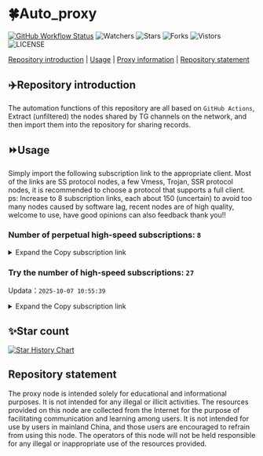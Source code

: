 # 🍀Auto_proxy
[![GitHub Workflow Status](https://img.shields.io/github/actions/workflow/status/PangTouY00/Auto_proxy/main.yml?branch=main)](https://github.com/PangTouY00/Auto_proxy/actions/workflows/main.yml?branch=main) 
![Watchers](https://img.shields.io/github/watchers/w1770946466/Auto_proxy) ![Stars](https://img.shields.io/github/stars/PangTouY00/Auto_proxy) ![Forks](https://img.shields.io/github/forks/w1770946466/Auto_proxy) ![Vistors](https://visitor-badge.laobi.icu/badge?page_id=PangTouY00.Auto_proxy) ![LICENSE](https://img.shields.io/badge/license-CC%20BY--SA%204.0-green.svg)

[Repository introduction](https://github.com/PangTouY00/Auto_proxy#Repositoryintroduction) | [Usage](https://github.com/PangTouY00/Auto_proxy#Usage) | [Proxy information](https://github.com/PangTouY00/Auto_proxy#Proxyinformation) | [Repository statement](https://github.com/PangTouY00/Auto_proxy#Repositorystatement)

## ✈️Repository introduction
The automation functions of this repository are all based on `GitHub Actions`,
Extract (unfiltered) the nodes shared by TG channels on the network, and then import them into the repository for sharing records.

## ⏩Usage
Simply import the following subscription link to the appropriate client. Most of the links are SS protocol nodes, a few Vmess, Trojan, SSR protocol nodes, it is recommended to choose a protocol that supports a full client.
ps: Increase to 8 subscription links, each about 150 (uncertain) to avoid too many nodes caused by software lag, recent nodes are of high quality, welcome to use, have good opinions can also feedback thank you!!

### Number of perpetual high-speed subscriptions: `8`

<details>
  <summary>Expand the Copy subscription link</summary>

  
- [Multiprotocol Base64 encoding](https://raw.githubusercontent.com/PangTouY00/Auto_proxy/main/Long_term_subscription1)
`https://raw.githubusercontent.com/PangTouY00/Auto_proxy/main/Long_term_subscription_num`
`Total number of merge nodes: 284`

- [Multiprotocol Base64 encoding](https://raw.githubusercontent.com/PangTouY00/Auto_proxy/main/Long_term_subscription1)
`https://raw.githubusercontent.com/PangTouY00/Auto_proxy/main/Long_term_subscription1`
`Total number of merge nodes: 36`

- [Multiprotocol Base64 encoding](https://raw.githubusercontent.com/PangTouY00/Auto_proxy/main/Long_term_subscription2)
`https://raw.githubusercontent.com/PangTouY00/Auto_proxy/main/Long_term_subscription2`
`Total number of merge nodes: 36`

- [Multiprotocol Base64 encoding](https://raw.githubusercontent.com/PangTouY00/Auto_proxy/main/Long_term_subscription3)
`https://raw.githubusercontent.com/PangTouY00/Auto_proxy/main/Long_term_subscription3`
`Total number of merge nodes: 36`

- [Multiprotocol Base64 encoding](https://raw.githubusercontent.com/PangTouY00/Auto_proxy/main/Long_term_subscription4)
`https://raw.githubusercontent.com/PangTouY00/Auto_proxy/main/Long_term_subscription4`
`Total number of merge nodes: 36`

- [Multiprotocol Base64 encoding](https://raw.githubusercontent.comPangTouY00/Auto_proxy/main/Long_term_subscription5)
`https://raw.githubusercontent.com/PangTouY00/Auto_proxy/main/Long_term_subscription5`
`Total number of merge nodes: 36`

- [Multiprotocol Base64 encoding](https://raw.githubusercontent.com/PangTouY00/Auto_proxy/main/Long_term_subscription6)
`https://raw.githubusercontent.com/PangTouY00/Auto_proxy/main/Long_term_subscription6`
`Total number of merge nodes: 36`

- [Multiprotocol Base64 encoding](https://raw.githubusercontent.com/PangTouY00/Auto_proxy/main/Long_term_subscription7)
`https://raw.githubusercontent.com/PangTouY00/Auto_proxy/main/Long_term_subscription7`
`Total number of merge nodes: 36`

- [Multiprotocol Base64 encoding](https://raw.githubusercontent.com/PangTouY00/Auto_proxy/main/Long_term_subscription8)
`https://raw.githubusercontent.com/PangTouY00/Auto_proxy/main/Long_term_subscription8`
`Total number of merge nodes: 32`

- [Clash subscription](https://raw.githubusercontent.com/PangTouY00/Auto_proxy/main/Long_term_subscription2.yaml)
`https://raw.githubusercontent.com/PangTouY00/Auto_proxy/main/Long_term_subscription1.yaml`


- [Clash subscription](https://raw.githubusercontent.com/PangTouY00/Auto_proxy/main/Long_term_subscription2.yaml)
`https://raw.githubusercontent.com/PangTouY00/Auto_proxy/main/Long_term_subscription2.yaml`


- [Clash subscription](https://raw.githubusercontent.com/PangTouY00/Auto_proxy/main/Long_term_subscription3.yaml)
`https://raw.githubusercontent.com/PangTouY00/Auto_proxy/main/Long_term_subscription3.yaml`
  
</details>

### Try the number of high-speed subscriptions: `27`
Updata：`2025-10-07 10:55:39`


<details>
  <summary>Expand the Copy subscription link</summary>  





































































































































































































































































































































































































































































































































































































































































































































































































































































































































































































































































































































































































































































































































































































































































































































































































































































































































































































































































































































































































































































































































































































































































































































































































































































































































































































































































































































































































































































































































































































































































































































































































































































































































































































































































































































































































































































































































































































































































































































































































































































































































































































































































































































































































































































































































































































































































































































































































































































































































































































































































































































































































































































































































































































































































































































































































































































































































































































































































































































































































































































































































































































































































































































































































































































































































































































































































































































































































































































































































































































































































































































































































































































































































































































































































































































































































































































































































































































































































































































































































































































































































































































































































































































































































































































































































































































































































































































































































































































































































































































































































































































































































































































































































































































































































































































































































































































































































































































































































































































































































































































































































































































































































































































































































































































































































































































































































































































































































































































































































































































































































































































































































































































































































































































































































































































































































































































































































































































































































































































































































































































































































































































































































































































































































































































































































































































































































































































































































































































































































































































































































































































































































































































































































































































































































































































































































































































































































































































































































































































































































































































































































































































































































































































































































































































































































































































































































































































































































































































































































































































































































































































































































































































































































































































































































































































































































































































































































































































































































































































































































































































































































































































































































































































































































































































































































































































































































































































































































































































































































































































































































































































































































































































































































































































































































































































































































































































































































































































































































































































































































































































































































































































































































































































































































































































































































































































































































































































































































































































































































































































































































































































































































































































































































































































































































































































































































































































































































































































































































































































































































































































































































































































































































































































































































































































































































































































































































































































































































































































































































































































































































































































































































































































































































































































































































































































































































































































































































































































































































































































































































































































































































































































































































































































































































































































































































































































































































































































































































































































































































































































































































































































































































































































































































































































































































































































































































































































































































































































































































































































































































































































































































































































































































































































































































































































































































































































































































































































































































































































































































































































































































































































































































































































































































































>Trial subscription：
`http://107.173.31.17/api/v1/client/subscribe?token=1f11f3b882879d06c4f93110e77e57a3`




>Trial subscription：
`https://ylccloud.top/api/v1/client/subscribe?token=b8878cdbc8dd1507b5b618d208f2d75b`




>Trial subscription：
`https://gods2.dashicn.buzz/api/v1/client/subscribe?token=8f955f05a8fa5e08e8819d949655f1cf`




>Trial subscription：
`https://sufujia.top/api/v1/client/subscribe?token=6ebb4ce344962bc1ca227f4054013fcb`




>Trial subscription：
`https://dl.vfkum.website/api/v1/client/subscribe?token=e2c74ffe53f7b55e539cca802ab9b91b`




>Trial subscription：
`https://slianvpn.top/api/v1/client/subscribe?token=0d14dbc14794da307f8c88081541b7ed`




>Trial subscription：
`https://slianvpn.com/api/v1/client/subscribe?token=4672c0cbd093849d65a44175409dff95`




>Trial subscription：
`https://go.yueyun.de/api/v1/client/subscribe?token=77daf04e1c204023d741bc9e3cdceee7`




>Trial subscription：
`https://dashuai.us/api/v1/client/subscribe?token=672354737289875db23102fd5db074a8`




>Trial subscription：
`https://www.camael.top/api/v1/client/subscribe?token=2a50317688beac8b240b4034af381556`




>Trial subscription：
`https://proxy.txsb.fun/api/v1/client/subscribe?token=b8c3c10af7f712463fc75061e3085061`




>Trial subscription：
`https://user.ivnz.ir/api/v1/client/subscribe?token=4e277f8000e21a6667036c225af27d1b`




>Trial subscription：
`https://yywhale.com/api/v1/client/subscribe?token=41305b0e99611b0eef532227cde80fe9`




>Trial subscription：
`https://uaplink.com/api/v1/client/subscribe?token=16be27b2243b5c20734dcdd516b5f6e7`




>Trial subscription：
`https://newbee.cyou/api/v1/client/subscribe?token=92180101292aad17e93606055f1464dc`




>Trial subscription：
`https://cn.newbee.cyou/api/v1/client/subscribe?token=83d7d9403b2585c07af8587908df15d9`




>Trial subscription：
`https://fs.v2rayse.com/share/20251007/zt79epw5i4.txt`




>Trial subscription：
`https://www.eeevpn.com/api/v1/client/subscribe?token=42f228f8ac6aa41e3ded6e8cac4b579c`




>Trial subscription：
`https://qingyun.zybs.eu.org/api/v1/client/subscribe?token=da6b7cdac53af6ce8d47e4cf33b26ed5`




>Trial subscription：
`https://gods3.dashicn.buzz/api/v1/client/subscribe?token=715a09946fe7e00af91cd290fd8661c1`




>Trial subscription：
`https://xiaoby.com/api/v1/client/subscribe?token=be3ea0079105bd878a7cbb50e6f21914`




>Trial subscription：
`https://tizi8.top/api/v1/client/subscribe?token=40cdc97914ea310c7df0150b6a1dcfa3`




>Trial subscription：
`https://kingfisher.top/api/v1/client/subscribe?token=0022caffc486fe0e1661d741fa9c0876`




>Trial subscription：
`https://old-v2b.linkedton.com/api/v1/client/subscribe?token=e49d23827cb610aaf333e1e6ae19d794`




>Trial subscription：
`https://multiserver.multiserveradelshoop.com/api/v1/client/subscribe?token=972d6565b0b759c48ccbfa771d750d5f`




>Trial subscription：
`https://gods1.dashicn.buzz/api/v1/client/subscribe?token=58d965ac4c2b72a24f0409946f595f02`




>Trial subscription：
`https://v2s.ip-ddns.com/api/v1/client/subscribe?token=7633550d97aece516544cf7a6c5440c1`



</details>

## ✨Star count
[![Star History Chart](https://api.star-history.com/svg?repos=PangTouY00/Auto_proxy&type=Date)](https://star-history.com/#w1770946466/Auto_proxy&Date)



## Repository statement
The proxy node is intended solely for educational and informational purposes. It is not intended for any illegal or illicit activities. The resources provided on this node are collected from the Internet for the purpose of facilitating communication and learning among users. It is not intended for use by users in mainland China, and those users are encouraged to refrain from using this node. The operators of this node will not be held responsible for any illegal or inappropriate use of the resources provided.
